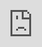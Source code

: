 ```yaml
---
layout: post
date:   2025-05-10
image: "/conflict_urbanism_sp2025/images/Freeman_Mal_Pietsch/post-title-card.png"
title:  "Legal Aid Society: Red Hook"
author: "Erin Emily Freeman, Nyadeng Mal, Soenke Pietsch"
---
```


#### 00. INTRODUCTION  

When our team was first presented with the case brief for our Legal Aid Society client, we were introduced to a teen like many others. We were introduced to their day-to-day life, and their love of sports, someone who would do anything to stay on their team, even commuting long distances to do so. Despite their efforts, they lived within systems that wanted to enclose them and relegate them to the margins. They were exposed to daily systemic injustices, but through careful examination, we saw how systemic failures within the Department of Education, particularly regarding their IEP (Individualized Education Program), would play a crucial role in shaping the trajectory of their athletic and academic career. An IEP is a legally binding document guaranteeing educational accommodations for students with disabilities, defined by the NYC DOE as “a written statement of our plan to provide your child with a Free and Appropriate Public Education (FAPE) in their Least Restrictive Environment (LRE)." The neglect of this student’s IEP surprised us as it functioned as an instrument of spatial injustice. Through geospatial analysis of this student's trajectory, we demonstrate how IEP non-compliance in New York City schools precipitates the removal of extracurricular supports, like football for our client, eliminating critical protective structures and channeling Black disabled students of color into policed geographies. This work is founded on critical race disability studies, Black urbanism, and carceral geographies.

#### 01. LEGAL AID SOCIETY PARTNERSHIP  

The [Legal Aid Society](https://legalaidnyc.org/) provides free legal representation to low-income New Yorkers on issues including criminal trials, parole revocation and appeals, juvenile justice, and child protection cases, and civil issues such as housing and immigration. The [Video Mitigation Unit](https://legalaidnyc.org/programs-projects-units/the-video-mitigation-project/) is an in-house unit of The Legal Aid Society and is among the first state public defender organizations to explore their clients’ lives through video to convey their character, aspirations, traumas, difficulties, and often, transformation. In certain cases, video can be more effective than traditional written requests, with extraordinary potential for low-income clients. Legal Aid has submitted 22 mitigation videos since September 2019. Of the cases decided, the unit’s work yielded reduced sentences, alternatives to incarceration, and elimination of bail conditions.

Our team worked with The Legal Aid Society to apply spatial analysis methods to their mitigation cases. While Legal Aid's attorneys documented clients' personal stories through interviews, we mapped the physical realities of their circumstances, revealing how policy failures create measurable spatial consequences. Using GIS tools and public data, grounded in critical race and disability theory, we developed time-space maps tracking their clients' daily routines before and after losing football eligibility, which may have been avoided through the proper execution of the students' school supportive services. Our visualizations also exposed resource gaps by correlating the proximity of the client's home with the locations of neighborhood program availability. Through weekly meetings with Legal Aid attorneys, their video mitigation staff, and student advocates, we connected spatial patterns to legal arguments. These collaborations transformed our maps into evidence of systemic failure, showing how institutional abandonment in education and public resources follows geographic pathways that predate courtroom appearances.

#### 02. THEORETICAL FRAMEWORK  

The marginalization of disabled students of color is not accidental but systemic—a convergence of ***spatial injustice***, ***bureaucratic exclusion***, and ***state abandonment***. These three frameworks help untangle this case:

*Spatial injustice as resource exclusion*: The uneven distribution of educational resources—from IEP supports to sports teams—follows racialized geographic lines. Schools in affluent, predominantly white neighborhoods hoard opportunities, while schools serving Black and Latinx students face chronic disinvestment (Lipsitz, 2007). The Public Schools Athletic League (PSAL) mirrors this pattern: its teams cluster in well-resourced districts, leaving students in areas like the Bronx and Central Brooklyn with fewer options (*Jimenez v. NYC DOE*, 2022).

*Bureaucratic violence in policy design*: Eligibility rules like the PSAL’s “5+1” academic requirement (*Public Schools Athletic League*, 2025) appear neutral but weaponize disability neglect. By failing to account for IEP accommodations (e.g., modified grading, extended time), these policies punish students for systemic failures. Annamma’s (2018) work shows how such bureaucracy reframes exclusion as “fairness,” masking the violence of arbitrary standards.

*Organized abandonment’s carceral logic*: When schools withhold IEP services or PSAL access, they don’t merely “fail” students—they actively funnel them toward punitive systems. Gilmore’s (2007) theory clarifies this: underfunded schools, exclusionary policies, and over-policed neighborhoods are interconnected strategies of racial capitalism (Riley et al., 2024). The result? Disabled students of color lose not just sports eligibility, but also pathways to safety and stability. Together, these lenses reveal how IEP gaps and PSAL disqualifications aren’t isolated issues, but deliberate outcomes of a system designed to marginalize.
  
#### 03. CONCERNS  

*The IEP as an Unimplemented Safeguard*: An IEP is a federal civil right under the Individuals with Disabilities Education Act (IDEA), mandating schools provide tailored supports to students with disabilities. Our client's IEP was established in middle school for mental health-related needs. No two IEPs are meant to be the same; each document is tailored to an individual student's needs. For example, a student with ADHD might require additional test time, permission to work in quiet environments for specific tasks, or modified assignments to help combat overstimulation, creating conditions where the student can complete work comfortably and have equal opportunities for success.

Systemic inequities in the school district create bureaucratic hurdles that prevent instructors from effectively implementing IEP supports. Many students, including our client, face additional challenges with how their IEP was managed. While research suggests proper IEP implementation could have helped maintain our client's sports participation, the reality is more complex. According to the NYC Department of Education's Annual Special Education Data Report (2019), improved IEP compliance (84.3% of students receiving recommended services in 2018-2019) correlates strongly with rising graduation rates and declining dropout rates. This suggests that when properly executed, IEPs can significantly impact student outcomes, making their inconsistent implementation particularly consequential. The following map (Figure 1) depicts the percentage of students in the 2023-2024 school year with an IEP distributed across the New York City school districts.  Our client’s school districts show high rates of students with IEPs compared to other school districts throughout the city. 

![Figure 1. Percentage of Students with an IEP in 2023-2024 (per New York City School District)](/conflict_urbanism_sp2025/images/Freeman_Mal_Pietsch/IEP-map.png)
*Figure 1. Percentage of Students with an IEP in 2023-2024 (per New York City School District)*

The following video compilation (Figure 2) depicts the stigmatization of IEPs.  Our client’s response to his IEP is representative of this stigmatization and its effect on students with an IEP.

*“I don’t like people really knowing I had an IEP, because they looked at it like, ‘oh, you’re dumb’”*

<video style="width:100%; height:auto" muted autoplay>
  <source src="/conflict_urbanism_sp2025/images/Freeman_Mal_Pietsch/IEP.mp4" type="video/mp4">
</video>
<figcaption class="caption"><em>Figure 2. Stigmatization of IEPs: TikTok Compilation</em></figcaption>  
<br>
*Mapping the Absence: When Football Became Compensatory Infrastructure*: The disappearance of our client's football participation exposed a dangerous paradox: while their IEP theoretically provided structure, it was the approximately hour-and-a-half commute to a school that showcased the client's commitment to what they loved most, football. The following daily commute comparison maps (Figure 3) depict the stark difference between when our client was commuting to school to play football versus when they were not.  

<video style="width:100%; height:auto" muted autoplay>
  <source src="/conflict_urbanism_sp2025/images/Freeman_Mal_Pietsch/daily-commute.mp4" type="video/mp4">
</video>
<figcaption class="caption"><em>Figure 3. Client’s Daily Commute</em></figcaption>
<br>
Spatial-temporal analysis reveals how this daily routine created external discipline that their school supports may have failed to match without a properly executed IEP. The following daily schedule comparison maps (Figure 4) quantify what was lost: 5.5 hours per day of structured time.

<video style="width:100%; height:auto" muted autoplay>
  <source src="/conflict_urbanism_sp2025/images/Freeman_Mal_Pietsch/daily-schedule.mp4" type="video/mp4">
</video>
<figcaption class="caption"><em>Figure 4. Client’s Daily Schedule</em></figcaption>
<br>
*Mapping the Absence: Community Resources*: The following opportunity maps (Figure 5) tell the rest of the story. In this recreational desert where YMCAs and Boys & Girls Clubs are conspicuously absent, football was not just a sport; it was critical infrastructure for youth in neglected areas attending overcrowded and underfunded schools. Research confirms such programs compensate for systemic failures: the routines prevent delinquency, mentors replace missing guidance, and social bonds counteract isolation (Spruit et al., 2018; Goodman et al., 2021). When the field lights went off on their athletic career, our client did not just lose a game, they lost the scaffolding holding their world together.  

<br>
<div class="iframe-column"><iframe src="https://soenke2003.github.io/Conflict-Urbanism/" style="position:absolute;top:0;left:0;width:100%;height:100%;" frameborder="0"></iframe></div> 
<figcaption class="caption"><em>Figure 5. Client’s Opportunities and Resources in Red Hook, Brooklyn, New York</em></figcaption>

#### 04. METHODOLOGY  

For our spatial analysis, we combined three evidence-based approaches. We start with an IEP distribution mapping, which visualizes neighborhood disparities in special education support and contextualized NYC DOE report linking IEP access to more favorable outcomes and vice versa. Second, a time-geography tracks our client’s daily commute from Red Hook Houses to two different high schools, using MTA transit logs to quantify how the school’s location and consequent commute and the client’s football schedule provided structure. Third, a time analysis tracks our client’s daily schedule to visualize the hour-by-hour difference in our client’s life when they were playing football and when they were not. Fourth, opportunity mapping documents infrastructure gaps through NYC Planning Department data, revealing the lack of health/human service facilities. These methods make visible how spatial inequities in education and recreation intersect at our client’s address.  

#### 05. IMPLICATIONS  

Our research generates several actionable insights across three professional domains. Our geonarratives convert transit logs and opportunity maps into forensic evidence for legal practitioners, documenting how spatial inequities manifest as institutional neglect in individual cases. For policy makers, we expose how IEP implementation gaps and PSAL eligibility rules collaborate to create what we can understand as *de facto* educational sacrifice zones, these are geographic areas where systemic abandonment becomes spatially predetermined. For urbanists, these findings demand trauma-informed design: the co-location of youth mental health services with high-need schools and athletic facilities within 15-minute neighborhoods of disinvested areas like Red Hook. By rendering these patterns visible, we redefine accommodations through a spatial justice lens, where every IEP provision and recreation center placement becomes both a legal obligation and an urban survival mechanism.

#### 05. REFERENCES  

Lipsitz, George. 2007. “The Racialization of Space and the Spatialization of Race: Theorizing the Hidden Architecture of Landscape.” Landscape Journal 26 (1): 10–23. http://www.jstor.org/stable/43323751.

New York City Department of Education. n.d. The IEP Process. NYC Schools. Accessed May 2025. https://www.schools.nyc.gov/learning/special-education/the-iep-process/the-iep.

New York City Department of Education. 2019. Annual Special Education Data Report: School Year 2018–2019. New York: NYC Department of Education. https://infohub.nyced.org/docs/default-source/default-document-library/annual-special-education-data-report-sy18-1960b79998ec27487584b9fedec3fac29c.pdf.

Piggott, Charlotte L., Chris M. Spray, Claire Mason, and Daniel Rhind. 2024. “Using Sport and Physical Activity Interventions to Develop Life Skills and Reduce Delinquency in Youth: A Systematic Review.” International Review of Sport and Exercise Psychology. Advance online publication. https://doi.org/10.1080/1750984X.2024.2349994.

Raj, Chiraag S. 2022. “Rights to Nowhere: The IDEA’s Inadequacy in High-Poverty Schools.” Columbia Human Rights Law Review 53 (2): 409–440. https://scholarcommons.sc.edu/cgi/viewcontent.cgi?article=2463&context=law_facpub.

Riley, Trevon, Joseph P. Schleimer, and Julia L. Jahn. 2024. “Organized Abandonment under Racial Capitalism: Measuring Accountable Actors of Structural Racism for Public Health Research and Action.”

Shippen, Nicole, Samantha R. Horn, Patrick Triece, Andrea Chronis-Tuscano, and Maggie C. Meinzer. 2022. “Understanding ADHD in Black Adolescents in Urban Schools: A Qualitative Examination of Factors That Influence ADHD Presentation, Coping Strategies, and Access to Care.” Evidence-Based Practice in Child and Adolescent Mental Health 7 (2): 213–229. https://doi.org/10.1080/23794925.2021.2013140.
